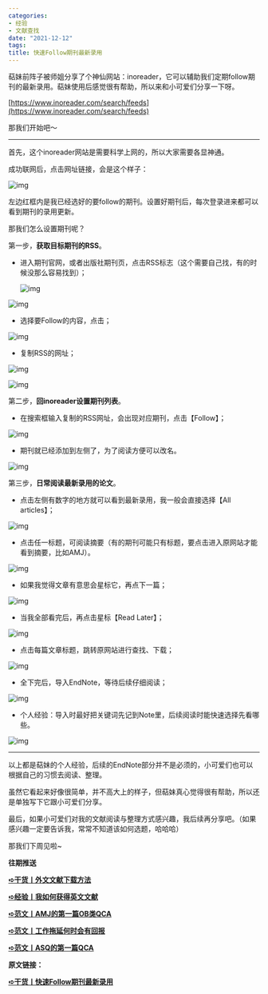 ```yaml
---
categories:
- 经验
- 文献查找
date: "2021-12-12"
tags:
title: 快速Follow期刊最新录用
---
```


萜妹前阵子被师姐分享了个神仙网站：inoreader，它可以辅助我们定期follow期刊的最新录用。萜妹使用后感觉很有帮助，所以来和小可爱们分享一下呀。

<!--more-->

[https://www.inoreader.com/search/feeds](https://www.inoreader.com/search/feeds)

那我们开始吧～

---

首先，这个inoreader网站是需要科学上网的，所以大家需要各显神通。

成功联网后，点击网址链接，会是这个样子：

![img](https://tie-1315290370.cos.ap-beijing.myqcloud.com/TIE/202309112331520.png)

左边红框内是我已经选好的要follow的期刊。设置好期刊后，每次登录进来都可以看到期刊的录用更新。

那我们怎么设置期刊呢？

第一步，**获取目标期刊的RSS**。

- 进入期刊官网，或者出版社期刊页，点击RSS标志（这个需要自己找，有的时候没那么容易找到）；

  ![img](https://tie-1315290370.cos.ap-beijing.myqcloud.com/TIE/202309112331485.png)

![img](https://tie-1315290370.cos.ap-beijing.myqcloud.com/TIE/202309112331910.png)

- 选择要Follow的内容，点击；

![img](https://tie-1315290370.cos.ap-beijing.myqcloud.com/TIE/202309112331453.png)

- 复制RSS的网址；

![img](https://tie-1315290370.cos.ap-beijing.myqcloud.com/TIE/202309112331644.png)

![img](https://tie-1315290370.cos.ap-beijing.myqcloud.com/TIE/202309112331436.png)

第二步，**回inoreader设置期刊列表**。

- 在搜索框输入复制的RSS网址，会出现对应期刊，点击【Follow】；

![img](https://tie-1315290370.cos.ap-beijing.myqcloud.com/TIE/202309112331372.png)

- 期刊就已经添加到左侧了，为了阅读方便可以改名。

![img](https://tie-1315290370.cos.ap-beijing.myqcloud.com/TIE/202309112331139.png)

第三步，**日常阅读最新录用的论文**。

- 点击左侧有数字的地方就可以看到最新录用，我一般会直接选择【All articles】；

![img](https://tie-1315290370.cos.ap-beijing.myqcloud.com/TIE/202309112331585.png)

- 点击任一标题，可阅读摘要（有的期刊可能只有标题，要点击进入原网站才能看到摘要，比如AMJ）。

![img](https://tie-1315290370.cos.ap-beijing.myqcloud.com/TIE/202309112331446.png)

- 如果我觉得文章有意思会星标它，再点下一篇；

![img](https://tie-1315290370.cos.ap-beijing.myqcloud.com/TIE/202309112331979.png)

- 当我全部看完后，再点击星标【Read Later】；

![img](https://tie-1315290370.cos.ap-beijing.myqcloud.com/TIE/202309112331959.png)

- 点击每篇文章标题，跳转原网站进行查找、下载；

![img](https://tie-1315290370.cos.ap-beijing.myqcloud.com/TIE/202309112331387.png)

- 全下完后，导入EndNote，等待后续仔细阅读；

![img](https://tie-1315290370.cos.ap-beijing.myqcloud.com/TIE/202309112331653.png)

- 个人经验：导入时最好把关键词先记到Note里，后续阅读时能快速选择先看哪些。

![img](https://tie-1315290370.cos.ap-beijing.myqcloud.com/TIE/202309112331931.png)

------

以上都是萜妹的个人经验，后续的EndNote部分并不是必须的，小可爱们也可以根据自己的习惯去阅读、整理。

虽然它看起来好像很简单，并不高大上的样子，但萜妹真心觉得很有帮助，所以还是单独写下它跟小可爱们分享。

最后，如果小可爱们对我的文献阅读与整理方式感兴趣，我后续再分享吧。（如果感兴趣一定要告诉我，常常不知道该如何选题，哈哈哈）

那我们下周见啦~

**往期推送**

**[➪干货丨外文文献下载方法](https://mp.weixin.qq.com/s?__biz=MzIwMDk1OTM2OQ==&mid=2247484316&idx=1&sn=3705f21c9cf7c2ef8038a0144233177d&chksm=96f4777aa183fe6cef2f66a2d38eb39520cdfe8c089f87438dba63c7a6076b86417f9bd6fc92&token=392107249&lang=zh_CN&scene=21#wechat_redirect)**

**[➪经验丨我如何获得英文文献](https://mp.weixin.qq.com/s?__biz=MzIwMDk1OTM2OQ==&mid=2247485763&idx=1&sn=169852790b24e6f8643a2e00af97699e&chksm=96f47da5a183f4b358fb26e50902837726448b38fd258fd7c8c980e767e02b1ff5bc7218566e&token=444831200&lang=zh_CN&scene=21#wechat_redirect)**

**[➪范文丨AMJ的第一篇OB类QCA](https://mp.weixin.qq.com/s?__biz=MzIwMDk1OTM2OQ==&mid=2247485991&idx=1&sn=2d959433675f46d68085a852c6591e3c&chksm=96f47ec1a183f7d7102ffa58a4a7188c252e7bcf89bd8fad0983bc9209c0d003380c425c0bcc&cur_album_id=1506691882595237890&scene=21#wechat_redirect)**

**[➪范文丨工作拖延何时会有回报](https://mp.weixin.qq.com/s?__biz=MzIwMDk1OTM2OQ==&mid=2247485955&idx=1&sn=0751d415a8720afb30ff0b5bf705ad55&chksm=96f47ee5a183f7f38540d622862915244ff8e18c20e07d4f81ad7da356c90e947e2bfc13eec1&token=2002671667&lang=zh_CN&scene=21#wechat_redirect)**

**[➪范文丨ASQ的第一篇QCA](https://mp.weixin.qq.com/s?__biz=MzIwMDk1OTM2OQ==&mid=2247485900&idx=1&sn=c5afacf5053169a7c220787808f5c3aa&chksm=96f47d2aa183f43c6d231be870077745a4fe6ca8fc15d725cfddf108a5bcd93fe226558eb828&token=1182714925&lang=zh_CN&scene=21#wechat_redirect)**

**原文链接：**

**[➪干货丨快速Follow期刊最新录用](https://mp.weixin.qq.com/s?__biz=MzIwMDk1OTM2OQ==&mid=2247486087&idx=1&sn=bf12184e0ede59613cad02909fdaaa8c&chksm=96f47e61a183f77742ef8507c9be31d04acc97f41f75332c6dc75b763aedf20ef2a8e02f76bb&token=1547359331&lang=zh_CN#rd)**
